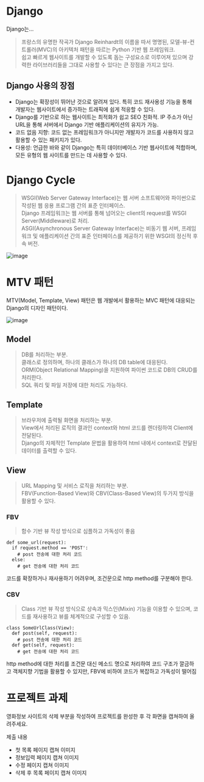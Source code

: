 # Django

Django는...
> 프랑스의 유명한 작곡가 Django Reinhardt의 이름을 따서 명명된, 모델-뷰-컨트롤러(MVC)의 아키텍처 패턴을 따르는 Python 기반 웹 프레임워크.<br>
  쉽고 빠르게 웹사이트를 개발할 수 있도록 돕는 구성요소로 이루어져 있으며 강력한 라이브러리들을 그대로 사용할 수 있다는 큰 장점을 가지고 있다.

## Django 사용의 장점
* Django는 확장성이 뛰어난 것으로 알려져 있다. 특히 코드 재사용성 기능을 통해 개발자는 웹사이트에서 증가하는 트래픽에 쉽게 적응할 수 있다.
* Django를 기반으로 하는 웹사이트는 최적화가 쉽고 SEO 친화적. IP 주소가 아닌 URL을 통해 서버에서 Django 기반 애플리케이션의 유지가 가능.
* 코드 없음 지향: 코드 없는 프레임워크가 아니지만 개발자가 코드를 사용하지 않고 활용할 수 있는 패키지가 있다.
* 다용성: 언급한 바와 같이 Django는 특히 데이터베이스 기반 웹사이트에 적합하며, 모든 유형의 웹 사이트를 만드는 데 사용할 수 있다.

# Django Cycle
> WSGI(Web Server Gateway Interface)는 웹 서버 소프트웨어와 파이썬으로 작성된 웹 응용 프로그램 간의 표준 인터페이스.<br>
  Django 프레임워크는 웹 서버를 통해 넘어오는 client의 request를 WSGI Server(Middleware)로 처리.<br>
  ASGI(Asynchronous Server Gateway Interface)는 비동기 웹 서버, 프레임워크 및 애플리케이션 간의 표준 인터페이스를 제공하기 위한 WSGI의 정신적 후속 버전.

![image](https://github.com/tiblo/Django_edu/assets/34559256/cfa404d4-c6d0-42b2-ae26-d6d91f7013ab)


# MTV 패턴
MTV(Model, Template, View) 패턴은 웹 개발에서 활용하는 MVC 패턴에 대응되는 Django의 디자인 패턴이다.

![image](https://github.com/tiblo/Django_edu/assets/34559256/d6669a44-f72f-4eb6-bcbb-bf9683143afa)


## Model
> DB를 처리하는 부분.<br>
  클래스로 정의하며, 하나의 클래스가 하나의 DB table에 대응된다.<br>
  ORM(Object Relational Mapping)을 지원하여 파이썬 코드로 DB의 CRUD를 처리한다.<br>
  SQL 쿼리 및 파일 저장에 대한 처리도 가능하다.
## Template
> 브라우저에 출력될 화면을 처리하는 부분.<br>
  View에서 처리된 로직의 결과인 context와 html 코드를 렌더링하여 Client에 전달된다.<br>
  Django의 자체적인 Template 문법을 활용하여 html 내에서 context로 전달된 데이터를 출력할 수 있다.
## View
> URL Mapping 및 서비스 로직을 처리하는 부분.<br>
  FBV(Function-Based View)와 CBV(Class-Based View)의 두가지 방식을 활용할 수 있다.<br>
### FBV
> 함수 기반 뷰 작성 방식으로 심플하고 가독성이 좋음

```
def some_url(request):
  if request.method == 'POST':
    # post 전송에 대한 처리 코드
  else:
    # get 전송에 대한 처리 코드
```

코드를 확장하거나 재사용하기 어려우며, 조건문으로 http method를 구분해야 한다.
### CBV
> Class 기반 뷰 작성 방식으로 상속과 믹스인(Mixin) 기능을 이용할 수 있으며, 코드를 재사용하고 뷰를 체계적으로 구성할 수 있음.

```
class SomeUrlClass(View):
  def post(self, request):
    # post 전송에 대한 처리 코드
  def get(self, request):
    # get 전송에 대한 처리 코드
```

http method에 대한 처리를 조건문 대신 메소드 명으로 처리하여 코드 구조가 깔금하고 객체지향 기법을 활용할 수 있지만, FBV에 비하여 코드가 복잡하고 가독성이 떨어짐


# 프로젝트 과제
영화정보 사이트의 삭제 부분을 작성하여 프로젝트를 완성한 후 각 화면을 캡쳐하여 올려주세요.

제출 내용
- 첫 목록 페이지 캡쳐 이미지
- 정보입력 페이지 캡쳐 이미지
- 수정 페이지 캡쳐 이미지
- 삭제 후 목록 페이지 캡쳐 이미지
